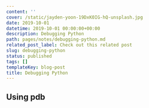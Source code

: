 ```yaml
---
content: ''
cover: /static/jayden-yoon-19DxK0IG-hQ-unsplash.jpg
date: 2019-10-01
datetime: 2019-10-01 00:00:00+00:00
description: Debugging Python
path: pages/notes/debugging-python.md
related_post_label: Check out this related post
slug: debugging-python
status: published
tags: []
templateKey: blog-post
title: Debugging Python
---
```


## Using pdb